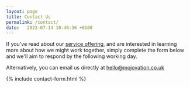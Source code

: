 ```yaml
---
layout: page
title: Contact Us
permalink: /contact/
date:   2022-07-14 10:46:36 +0100
---
```


If you've read about our [service offering](/about), and are interested in learning more about how we might work together, simply complete the form below and we'll aim to respond by the following working day.

Alternatively, you can email us directly at <a href="mailto:hello@mojovation.co.uk">hello@mojovation.co.uk</a>

{% include contact-form.html %}